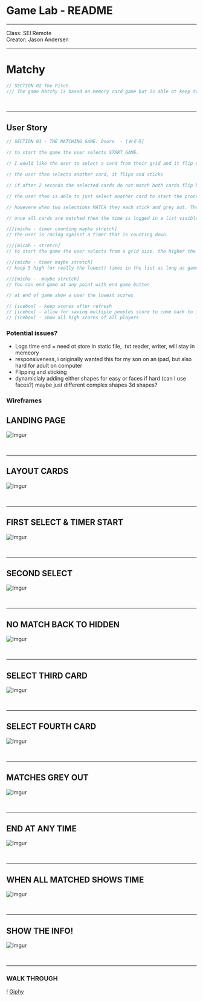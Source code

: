 # Game Lab - README

---

Class: SEI Remote <br>
Creator: Jason Andersen <br>

---

# Matchy

``` javascript
// SECTION 02 The Pitch
/// The game Matchy is based on memory card game but is able ot keep track or you score IN addtion it has will ahve the ability to be used by kids and adult by the number of cards chosen. In smaller grids you are matching shapes and numbers. but in the larger grids the users are presented with more complex shapes and even faces (not sure how ot do this?) It is a race against time.
```

<br>
<hr>

## User Story

```javascript
// SECTION 01 - THE MATCHING GAME: Osoro  - [おそろ]

// to start the game the user selects START GAME.  

// I would like the user to select a card from their grid and it flip over to reveal [shape, image, number] and sticks, and is un-selectable

// the user then selects another card, it flips and sticks

// if after 2 seconds the selected cards do not match both cards flip back over.

// the user then is able to just select another card to start the process over.

// howevere when two selections MATCH they each stick and grey out. The user moves on to pick another two cards to match if available

// once all cards are matched then the time is logged in a list visible to the user and gameplay starts again

///[micha - timer counting maybe stretch]
// the user is racing against a timer that is counting down. 

///[micah - stretch]
// to start the game the user selects from a grid size, the higher the grid the more challenging  

///[micha - timer maybe stretch]
// keep 5 high (or really the lowest) times in the list as long as gameplay proceeds

///[micha -  maybe stretch]
// You can end game at any point with end game button

// at end of game show a user the lowest scores

// [icebox] - keep scores after refresh
// [icebox] - allow for saving multiple peoples score to come back to improve (no security, just names)
// [icebox] - show all high scores of all players
```

### Potential issues? 

- Logs time end = need ot store in static file, .txt reader, writer, will stay in memeory
- responsiveness, i originally wanted this for my son on an ipad, but also hard for adult on computer
- Flipping and sticking
- dynamiclaly adding either shapes for easy or faces if hard (can I use faces?) maybe just different complex shapes 3d shapes?


### Wireframes
## LANDING PAGE
![Imgur](https://i.imgur.com/MMLP3sU.jpg)

<br>
<hr>

## LAYOUT CARDS 
![Imgur](https://i.imgur.com/LmQuXEl.jpg)

<br>
<hr>

## FIRST SELECT & TIMER START
![Imgur](https://i.imgur.com/SnQ1i82.jpg)

<br>
<hr>

## SECOND SELECT
![Imgur](https://i.imgur.com/TaZA0gx.jpg)

<br>
<hr>

## NO MATCH BACK TO HIDDEN
![Imgur](https://i.imgur.com/LvKojaY.jpg)

<br>
<hr>

## SELECT THIRD CARD
![Imgur](https://i.imgur.com/djj3GHq.jpg)

<br>
<hr>

## SELECT FOURTH CARD
![Imgur](https://i.imgur.com/oD24f6P.jpg)

<br>
<hr>

## MATCHES GREY OUT
![Imgur](https://i.imgur.com/XaO5RU7.jpg)

<br>
<hr>

## END AT ANY TIME
![Imgur](https://i.imgur.com/SkGM0JS.jpg)

<br>
<hr>

## WHEN ALL MATCHED SHOWS TIME
![Imgur](https://i.imgur.com/jwQnMOX.jpg)

<br>
<hr>

## SHOW THE INFO!
![Imgur](https://i.imgur.com/Zv1i6e0.jpg)

<br>
<hr>


###  WALK THROUGH 
! [Giphy](https://giphy.com/gifs/eg8yq2rS3L3lp3fGqX/html5)